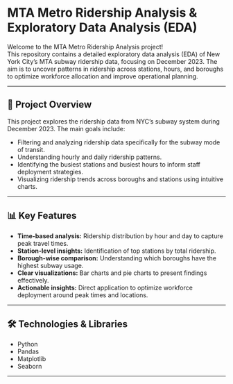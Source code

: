 # MTA Metro Ridership Analysis & Exploratory Data Analysis (EDA)

Welcome to the MTA Metro Ridership Analysis project!  
This repository contains a detailed exploratory data analysis (EDA) of New York City’s MTA subway ridership data, focusing on December 2023. The aim is to uncover patterns in ridership across stations, hours, and boroughs to optimize workforce allocation and improve operational planning.

---

## 🚆 Project Overview

This project explores the ridership data from NYC’s subway system during December 2023. The main goals include:

- Filtering and analyzing ridership data specifically for the subway mode of transit.
- Understanding hourly and daily ridership patterns.
- Identifying the busiest stations and busiest hours to inform staff deployment strategies.
- Visualizing ridership trends across boroughs and stations using intuitive charts.

---

## 📊 Key Features

- **Time-based analysis:** Ridership distribution by hour and day to capture peak travel times.
- **Station-level insights:** Identification of top stations by total ridership.
- **Borough-wise comparison:** Understanding which boroughs have the highest subway usage.
- **Clear visualizations:** Bar charts and pie charts to present findings effectively.
- **Actionable insights:** Direct application to optimize workforce deployment around peak times and locations.

---

## 🛠️ Technologies & Libraries

- Python  
- Pandas  
- Matplotlib  
- Seaborn  

---
